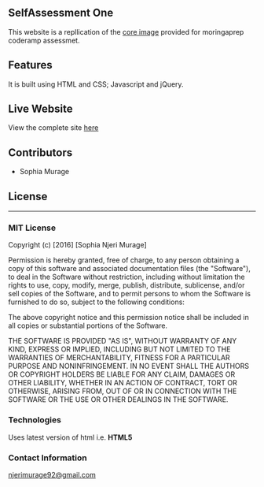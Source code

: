 ## SelfAssessment One
This website is a repllication of the [core image](https://github.com/SophiaNM/selfassessment1/blob/master/core.jpg) provided for moringaprep coderamp assessmet.

## Features
It is built using HTML and CSS; Javascript and jQuery.

## Live Website 
View the complete site [here](https://sophianm.github.io/selfassessment1/)

## Contributors
 - Sophia Murage
 
## License
---------
### MIT License

Copyright (c) [2016] [Sophia Njeri Murage]

Permission is hereby granted, free of charge, to any person obtaining a copy
of this software and associated documentation files (the "Software"), to deal
in the Software without restriction, including without limitation the rights
to use, copy, modify, merge, publish, distribute, sublicense, and/or sell
copies of the Software, and to permit persons to whom the Software is
furnished to do so, subject to the following conditions:

The above copyright notice and this permission notice shall be included in all
copies or substantial portions of the Software.

THE SOFTWARE IS PROVIDED "AS IS", WITHOUT WARRANTY OF ANY KIND, EXPRESS OR
IMPLIED, INCLUDING BUT NOT LIMITED TO THE WARRANTIES OF MERCHANTABILITY,
FITNESS FOR A PARTICULAR PURPOSE AND NONINFRINGEMENT. IN NO EVENT SHALL THE
AUTHORS OR COPYRIGHT HOLDERS BE LIABLE FOR ANY CLAIM, DAMAGES OR OTHER
LIABILITY, WHETHER IN AN ACTION OF CONTRACT, TORT OR OTHERWISE, ARISING FROM,
OUT OF OR IN CONNECTION WITH THE SOFTWARE OR THE USE OR OTHER DEALINGS IN THE
SOFTWARE.

### Technologies
Uses latest version of html i.e. **HTML5**
### Contact Information
njerimurage92@gmail.com
